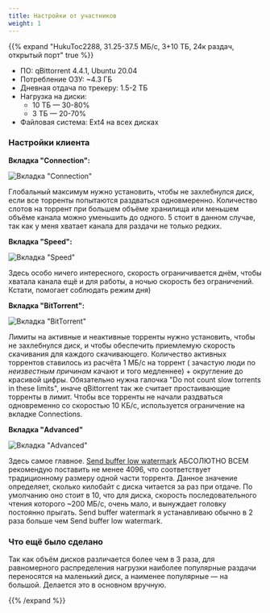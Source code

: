 ```yaml
---
title: Настройки от участников
weight: 1
---
```

{{% expand "HukuToc2288, 31.25-37.5 МБ/c, 3+10 ТБ, 24к раздач, открытый порт" true %}}

* ПО: qBittorrent 4.4.1, Ubuntu 20.04
* Потребление ОЗУ: ~4.3 ГБ
* Дневная отдача по трекеру: 1.5-2 ТБ
* Нагрузка на диски:
    * 10 ТБ — 30-80%
    * 3 ТБ — 20-70%
* Файловая система: Ext4 на всех дисках

### Настройки клиента

**Вкладка "Connection":**

![Вкладка "Connection"](/images/client-configs/hukutoc2288/connections.png)

Глобальный максимум нужно установить, чтобы не захлебнулся диск, если все торренты попытаются раздваться одновмеренно.
Количество слотов на торрент при большем объёме хранилища или меньшем объёме канала можно уменьшить до одного. 5 стоит в
данном случае, так как у меня хватает канала для раздачи не только редких.

**Вкладка "Speed":**

![Вкладка "Speed"](/images/client-configs/hukutoc2288/speed.png)

Здесь особо ничего интересного, скорость ограничивается днём, чтобы хватала канала ещё и для работы, а ночью скорость
без ограничений. Кстати, помогает соблюдать режим дня)

**Вкладка "BitTorrent":**

![Вкладка "BitTorrent"](/images/client-configs/hukutoc2288/bittorrent.png)

Лимиты на активные и неактивные торренты нужно установить, чтобы не захлебнулся диск, и чтобы обеспечить приемлемую
скорость скачивания для каждого скачивающего. Количество активных торрентов ставилось из расчёта 1 МБ/с на торрент (
зачастую люди по _неизвестным причинам_ качают и того медленнее) + округление до красивой цифры. Обязательно нужна
галочка "Do not count slow torrents in these limits", иначе qBittorrent так же считает простаивающие торренты в лимит.
Чтобы все торренты не начали раздваться одновременно со скоростью 10 КБ/с, используется ограничение на вкладке
Connections.

**Вкладка "Advanced"**

![Вкладка "Advanced"](/images/client-configs/hukutoc2288/advanced.png)

Здесь самое
главное. [Send buffer low watermark](https://www.libtorrent.org/reference-Settings.html#send_buffer_watermark) АБСОЛЮТНО
ВСЕМ рекомендую поставить не менее 4096, что соответствует традиционному размеру одной части торрента. Данное значение
определяет, сколько килобайт с диска читается за раз при отдаче. По умолчанию оно стоит в 10, что для диска, скорость
последовательного чтения которого ~200 МБ/с, очень мало, и вынуждает головку постоянно прыгать. Send buffer watermark я
устанавливаю обычно в 2 раза больше чем Send buffer low watermark.

### Что ещё было сделано

Так как объём дисков различается более чем в 3 раза, для равномерного распределения нагрузки наиболее популярные раздачи
переносятся на маленький диск, а наименее популярные — на большой. Делается это в основном вручную.

{{% /expand %}}